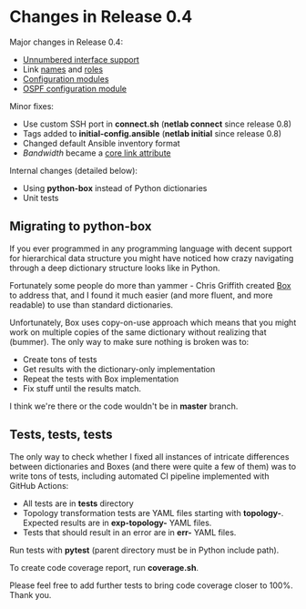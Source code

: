# Changes in Release 0.4

Major changes in Release 0.4:

* [Unnumbered interface support](../addressing.md#unnumbered-interface-support)
* Link [names](../links.md#link-names) and [roles](../links.md#selecting-custom-address-pools)
* [Configuration modules](../modules.md)
* [OSPF configuration module](../module/ospf.md)

Minor fixes:

* Use custom SSH port in **connect.sh** (**netlab connect** since release 0.8)
* Tags added to **initial-config.ansible** (**netlab initial** since release 0.8)
* Changed default Ansible inventory format
* *Bandwidth* became a [core link attribute](../links.md#link-attributes)

Internal changes (detailed below):

* Using **python-box** instead of Python dictionaries
* Unit tests

## Migrating to python-box

If you ever programmed in any programming language with decent support for hierarchical data structure you might have noticed how crazy navigating through a deep dictionary structure looks like in Python.

Fortunately some people do more than yammer - Chris Griffith created [Box](https://github.com/cdgriffith/Box) to address that, and I found it much easier (and more fluent, and more readable) to use than standard dictionaries.

Unfortunately, Box uses copy-on-use approach which means that you might work on multiple copies of the same dictionary without realizing that (bummer). The only way to make sure nothing is broken was to:

* Create tons of tests
* Get results with the dictionary-only implementation
* Repeat the tests with Box implementation
* Fix stuff until the results match.

I think we're there or the code wouldn't be in **master** branch.

## Tests, tests, tests

The only way to check whether I fixed all instances of intricate differences between dictionaries and Boxes (and there were quite a few of them) was to write tons of tests, including automated CI pipeline implemented with GitHub Actions:

* All tests are in **tests** directory
* Topology transformation tests are YAML files starting with **topology-**. Expected results are in **exp-topology-** YAML files.
* Tests that should result in an error are in **err-** YAML files.

Run tests with **pytest** (parent directory must be in Python include path).

To create code coverage report, run **coverage.sh**.

Please feel free to add further tests to bring code coverage closer to 100%. Thank you.